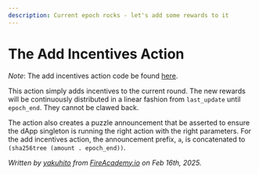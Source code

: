 ```yaml
---
description: Current epoch rocks - let's add some rewards to it
---
```


# The Add Incentives Action

_Note_: The add incentives action code be found [here](https://github.com/Yakuhito/slot-machine/blob/master/puzzles/actions/reward_distributor/add_incentives.clsp).

This action simply adds incentives to the current round. The new rewards will be continuously distributed in a linear fashion from `last_update` until `epoch_end`. They cannot be clawed back.

The action also creates a puzzle announcement that be asserted to ensure the dApp singleton is running the right action with the right parameters. For the add incentives action, the announcement prefix, `a`, is concatenated to `(sha256tree (amount . epoch_end))`.

_Written by_ [_yakuhito_](https://x.com/yakuh1t0) _from_ [_FireAcademy.io_](https://fireacademy.io/) _on Feb 16th, 2025._
